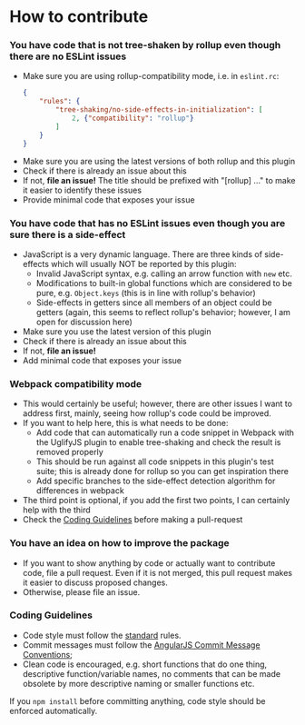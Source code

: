 # How to contribute

### You have code that is not tree-shaken by rollup even though there are no ESLint issues
* Make sure you are using rollup-compatibility mode, i.e. in `eslint.rc`:
  ```json
  {
      "rules": {
          "tree-shaking/no-side-effects-in-initialization": [
              2, {"compatibility": "rollup"}
          ]
      }
  }
  ```
* Make sure you are using the latest versions of both rollup and this plugin
* Check if there is already an issue about this
* If not, **file an issue!** The title should be prefixed with "\[rollup\] …" to make it easier to
  identify these issues
* Provide minimal code that exposes your issue

### You have code that has no ESLint issues even though you are sure there is a side-effect
* JavaScript is a very dynamic language. There are three kinds of side-effects which will usually
  NOT be reported by this plugin:
  * Invalid JavaScript syntax, e.g. calling an arrow function with `new` etc.
  * Modifications to built-in global functions which are considered to be pure, e.g. `Object.keys`
   (this is in line with rollup's behavior)
  * Side-effects in getters since all members of an object could be getters (again, this seems
    to reflect rollup's behavior; however, I am open for discussion here)
* Make sure you use the latest version of this plugin
* Check if there is already an issue about this
* If not, **file an issue!**
* Add minimal code that exposes your issue

### Webpack compatibility mode
* This would certainly be useful; however, there are other issues I want to address first, mainly,
  seeing how rollup's code could be improved.
* If you want to help here, this is what needs to be done:
  * Add code that can automatically run a code snippet in Webpack with the UglifyJS plugin to enable
    tree-shaking and check the result is removed properly
  * This should be run against all code snippets in this plugin's test suite; this is already done
    for rollup so you can get inspiration there
  * Add specific branches to the side-effect detection algorithm for differences in webpack
* The third point is optional, if you add the first two points, I can certainly help with the third
* Check the [Coding Guidelines](#coding-guidelines) before making a pull-request

### You have an idea on how to improve the package
* If you want to show anything by code or actually want to contribute code, file a pull request.
  Even if it is not merged, this pull request makes it easier to discuss proposed changes.
* Otherwise, please file an issue.

### Coding Guidelines
* Code style must follow the [standard](https://github.com/feross/standard) rules.
* Commit messages must follow the [AngularJS Commit Message Conventions](https://docs.google.com/document/d/1QrDFcIiPjSLDn3EL15IJygNPiHORgU1_OOAqWjiDU5Y/edit);
* Clean code is encouraged, e.g. short functions that do one thing, descriptive function/variable names,
  no comments that can be made obsolete by more descriptive naming or smaller functions etc.

If you `npm install` before committing anything, code style should be enforced automatically.
